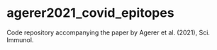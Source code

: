 # agerer2021_covid_epitopes
Code repository accompanying the paper by Agerer et al. (2021), Sci. Immunol.
